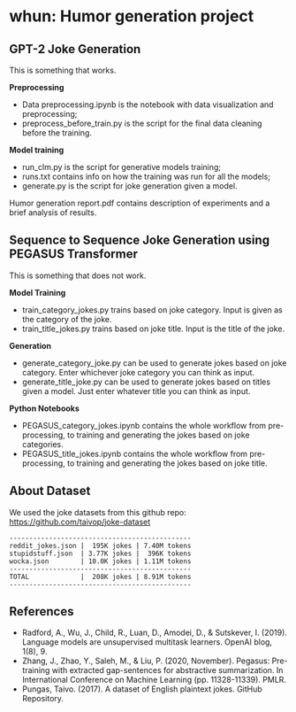 # whun: Humor generation project
## GPT-2 Joke Generation
This is something that works.

**Preprocessing**
* Data preprocessing.ipynb is the notebook with data visualization and preprocessing;
* preprocess_before_train.py is the script for the final data cleaning before the training.

**Model training**
* run_clm.py is the script for generative models training;
* runs.txt contains info on how the training was run for all the models;
* generate.py is the script for joke generation given a model.

Humor generation report.pdf contains description of experiments and a brief analysis of results.

## Sequence to Sequence Joke Generation using PEGASUS Transformer
This is something that does not work. 

**Model Training**
* train_category_jokes.py trains based on joke category. Input is given as the category of the joke.
* train_title_jokes.py trains based on joke title. Input is the title of the joke. 

**Generation**
* generate_category_joke.py can be used to generate jokes based on joke category. Enter whichever joke category you can think as input.
* generate_title_joke.py can be used to generate jokes based on titles given a model. Just enter whatever title you can think as input.

**Python Notebooks**
* PEGASUS_category_jokes.ipynb contains the whole workflow from pre-processing, to training and generating the jokes based on joke categories.
* PEGASUS_title_jokes.ipynb contains the whole workflow from pre-processing, to training and generating the jokes based on joke title.

## About Dataset

We used the joke datasets from this github repo: https://github.com/taivop/joke-dataset

```
----------------------------------------------
reddit_jokes.json |  195K jokes | 7.40M tokens
stupidstuff.json  | 3.77K jokes |  396K tokens
wocka.json        | 10.0K jokes | 1.11M tokens
----------------------------------------------
TOTAL             |  208K jokes | 8.91M tokens
----------------------------------------------
```
## References

* Radford, A., Wu, J., Child, R., Luan, D., Amodei, D., & Sutskever, I. (2019). Language models are unsupervised multitask learners. OpenAI blog, 1(8), 9.
* Zhang, J., Zhao, Y., Saleh, M., & Liu, P. (2020, November). Pegasus: Pre-training with extracted gap-sentences for abstractive summarization. In International Conference on Machine Learning (pp. 11328-11339). PMLR.
* Pungas, Taivo. (2017). A dataset of English plaintext jokes. GitHub Repository.
